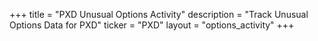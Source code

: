+++
title = "PXD Unusual Options Activity"
description = "Track Unusual Options Data for PXD"
ticker = "PXD"
layout = "options_activity"
+++

